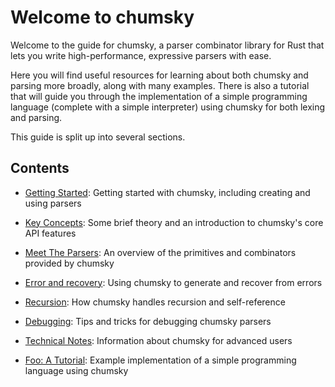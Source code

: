 # Welcome to chumsky

Welcome to the guide for chumsky, a parser combinator library for Rust that lets you write high-performance, expressive
parsers with ease.

Here you will find useful resources for learning about both chumsky and parsing more broadly, along with many examples.
There is also a tutorial that will guide you through the implementation of a simple programming language (complete with
a simple interpreter) using chumsky for both lexing and parsing.

This guide is split up into several sections.

## Contents

- [Getting Started](./getting_started.md): Getting started with chumsky, including creating and using parsers
- [Key Concepts](./key_concepts.md): Some brief theory and an introduction to chumsky's core API features
- [Meet The Parsers](./meet_the_parsers.md): An overview of the primitives and combinators provided by chumsky
- [Error and recovery](./error_and_recovery.md): Using chumsky to generate and recover from errors
- [Recursion](./recursion.md): How chumsky handles recursion and self-reference
- [Debugging](./debugging.md): Tips and tricks for debugging chumsky parsers
- [Technical Notes](./technical_notes.md): Information about chumsky for advanced users

- [Foo: A Tutorial](./tutorial.md): Example implementation of a simple programming language using chumsky
